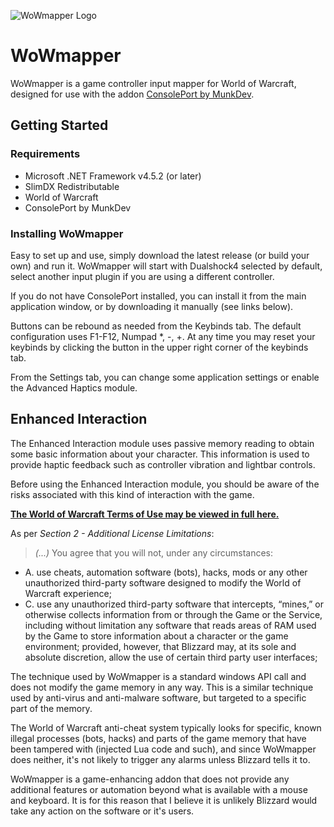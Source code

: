 ![WoWmapper Logo](https://github.com/topher-au/WoWmapper/raw/master/WoWmapper/Resources/WoWmapperLogo.png)

# WoWmapper

WoWmapper is a game controller input mapper for World of Warcraft, designed for use with the addon [ConsolePort by MunkDev](http://www.wowinterface.com/downloads/info23536-ConsolePort-GameControllerAddon.html).

## Getting Started

### Requirements

- Microsoft .NET Framework v4.5.2 (or later)
- SlimDX Redistributable
- World of Warcraft
- ConsolePort by MunkDev

### Installing WoWmapper

Easy to set up and use, simply download the latest release (or build your own) and run it. WoWmapper will start with Dualshock4 selected by default, select another input plugin if you are using a different controller.

If you do not have ConsolePort installed, you can install it from the main application window, or by downloading it manually (see links below).

Buttons can be rebound as needed from the Keybinds tab. The default configuration uses F1-F12, Numpad *, -, +. At any time you may reset your keybinds by clicking the button in the upper right corner of the keybinds tab.

From the Settings tab, you can change some application settings or enable the Advanced Haptics module.

## Enhanced Interaction

The Enhanced Interaction module uses passive memory reading to obtain some basic information about your character. This information is used to provide haptic feedback such as controller vibration and lightbar controls.

Before using the Enhanced Interaction module, you should be aware of the risks associated with this kind of interaction with the game.

**[The World of Warcraft Terms of Use may be viewed in full here.](http://us.blizzard.com/en-us/company/legal/wow_tou.html)**

As per *Section 2 - Additional License Limitations*:

> *(...)* You agree that you will not, under any circumstances:
- A. use cheats, automation software (bots), hacks, mods or any other unauthorized third-party software designed to modify the World of Warcraft experience;
- C. use any unauthorized third-party software that intercepts, “mines,” or otherwise collects information from or through the Game or the Service, including without limitation any software that reads areas of RAM used by the Game to store information about a character or the game environment; provided, however, that Blizzard may, at its sole and absolute discretion, allow the use of certain third party user interfaces;

The technique used by WoWmapper is a standard windows API call and does not modify the game memory in any way. This is a similar technique used by anti-virus and anti-malware software, but targeted to a specific part of the memory.

The World of Warcraft anti-cheat system typically looks for specific, known illegal processes (bots, hacks) and parts of the game memory that have been tampered with (injected Lua code and such), and since WoWmapper does neither, it's not likely to trigger any alarms unless Blizzard tells it to.

WoWmapper is a game-enhancing addon that does not provide any additional features or automation beyond what is available with a mouse and keyboard. It is for this reason that I believe it is unlikely Blizzard would take any action on the software or it's users.
